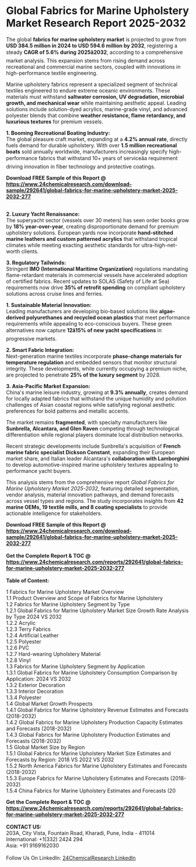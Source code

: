 <h1>Global Fabrics for Marine Upholstery Market Research Report 2025-2032</h1><p>The global <strong>fabrics for marine upholstery market</strong> is projected to grow from <strong>USD 384.5 million in 2024 to USD 594.6 million by 2032</strong>, registering a steady <strong>CAGR of 5.6% during 2025â2032</strong>, according to a comprehensive market analysis. This expansion stems from rising demand across recreational and commercial marine sectors, coupled with innovations in high-performance textile engineering.</p><p>Marine upholstery fabrics represent a specialized segment of technical textiles engineered to endure extreme oceanic environments. These materials must withstand <strong>saltwater corrosion, UV degradation, microbial growth, and mechanical wear</strong> while maintaining aesthetic appeal. Leading solutions include solution-dyed acrylics, marine-grade vinyl, and advanced polyester blends that combine <strong>weather resistance, flame retardancy, and luxurious textures</strong> for premium vessels.</p><p><strong>1. Booming Recreational Boating Industry:</strong><br>
The global pleasure craft market, expanding at a <strong>4.2% annual rate</strong>, directly fuels demand for durable upholstery. With over <strong>1.5 million recreational boats</strong> sold annually worldwide, manufacturers increasingly specify high-performance fabrics that withstand 10+ years of serviceâa requirement driving innovation in fiber technology and protective coatings.</p><div><b>Download FREE Sample of this Report @ 
            <a href="https://www.24chemicalresearch.com/download-sample/292641/global-fabrics-for-marine-upholstery-market-2025-2032-277">
            https://www.24chemicalresearch.com/download-sample/292641/global-fabrics-for-marine-upholstery-market-2025-2032-277</a></b></div><br><p><strong>2. Luxury Yacht Renaissance:</strong><br>
The superyacht sector (vessels over 30 meters) has seen order books grow by <strong>18% year-over-year</strong>, creating disproportionate demand for premium upholstery solutions. European yards now incorporate <strong>hand-stitched marine leathers and custom patterned acrylics</strong> that withstand tropical climates while meeting exacting aesthetic standards for ultra-high-net-worth clients.</p><p><strong>3. Regulatory Tailwinds:</strong><br>
Stringent <strong>IMO (International Maritime Organization)</strong> regulations mandating flame-retardant materials in commercial vessels have accelerated adoption of certified fabrics. Recent updates to SOLAS (Safety of Life at Sea) requirements now drive <strong>35% of retrofit spending</strong> on compliant upholstery solutions across cruise lines and ferries.</p><p><strong>1. Sustainable Material Innovation:</strong><br>
Leading manufacturers are developing bio-based solutions like <strong>algae-derived polyurethanes and recycled ocean plastics</strong> that meet performance requirements while appealing to eco-conscious buyers. These green alternatives now capture <strong>12â15% of new yacht specifications</strong> in progressive markets.</p><p><strong>2. Smart Fabric Integration:</strong><br>
Next-generation marine textiles incorporate <strong>phase-change materials for temperature regulation</strong> and embedded sensors that monitor structural integrity. These developments, while currently occupying a premium niche, are projected to penetrate <strong>25% of the luxury segment</strong> by 2028.</p><p><strong>3. Asia-Pacific Market Expansion:</strong><br>
China's marine leisure industry, growing at <strong>9.3% annually</strong>, creates demand for locally adapted fabrics that withstand the unique humidity and pollution challenges of Asian coastal regions while satisfying regional aesthetic preferences for bold patterns and metallic accents.</p><p>The market remains <strong>fragmented</strong>, with specialty manufacturers like <strong>Sunbrella, Alcantara, and Glen Raven</strong> competing through technological differentiation while regional players dominate local distribution networks.</p><p>Recent strategic developments include Sunbrella's acquisition of <strong>French marine fabric specialist Dickson Constant</strong>, expanding their European market share, and Italian leader Alcantara's <strong>collaboration with Lamborghini</strong> to develop automotive-inspired marine upholstery textures appealing to performance yacht buyers.</p><p>This analysis stems from the comprehensive report <em>Global Fabrics for Marine Upholstery Market 2025-2032</em>, featuring detailed segmentation, vendor analysis, material innovation pathways, and demand forecasts across vessel types and regions. The study incorporates insights from <strong>42 marine OEMs, 19 textile mills, and 8 coating specialists</strong> to provide actionable intelligence for stakeholders.</p><div><b>Download FREE Sample of this Report @ 
            <a href="https://www.24chemicalresearch.com/download-sample/292641/global-fabrics-for-marine-upholstery-market-2025-2032-277">
            https://www.24chemicalresearch.com/download-sample/292641/global-fabrics-for-marine-upholstery-market-2025-2032-277</a></b></div><br><div><b>Get the Complete Report & TOC @ 
            <a href="https://www.24chemicalresearch.com/reports/292641/global-fabrics-for-marine-upholstery-market-2025-2032-277">
            https://www.24chemicalresearch.com/reports/292641/global-fabrics-for-marine-upholstery-market-2025-2032-277</a></b></div><br>
            <b>Table of Content:</b><p>1 Fabrics for Marine Upholstery Market Overview<br />
    1.1 Product Overview and Scope of Fabrics for Marine Upholstery<br />
    1.2 Fabrics for Marine Upholstery Segment by Type<br />
        1.2.1 Global Fabrics for Marine Upholstery Market Size Growth Rate Analysis by Type 2024 VS 2032<br />
        1.2.2 Acrylic<br />
        1.2.3 Terry Fabrics<br />
        1.2.4 Artificial Leather<br />
        1.2.5 Polyester<br />
        1.2.6 PVC<br />
        1.2.7 Hard-wearing Upholstery Material<br />
        1.2.8 Vinyl<br />
    1.3 Fabrics for Marine Upholstery Segment by Application<br />
        1.3.1 Global Fabrics for Marine Upholstery Consumption Comparison by Application: 2024 VS 2032<br />
        1.3.2 Exterior Decoration<br />
        1.3.3 Interior Decoration<br />
        1.3.4 Polyester<br />
    1.4 Global Market Growth Prospects<br />
        1.4.1 Global Fabrics for Marine Upholstery Revenue Estimates and Forecasts (2018-2032)<br />
        1.4.2 Global Fabrics for Marine Upholstery Production Capacity Estimates and Forecasts (2018-2032)<br />
        1.4.3 Global Fabrics for Marine Upholstery Production Estimates and Forecasts (2018-2032)<br />
    1.5 Global Market Size by Region<br />
        1.5.1 Global Fabrics for Marine Upholstery Market Size Estimates and Forecasts by Region: 2018 VS 2022 VS 2032<br />
        1.5.2 North America Fabrics for Marine Upholstery Estimates and Forecasts (2018-2032)<br />
        1.5.3 Europe Fabrics for Marine Upholstery Estimates and Forecasts (2018-2032)<br />
        1.5.4 China Fabrics for Marine Upholstery Estimates and Forecasts (20</p><div><b>Get the Complete Report & TOC @ 
            <a href="https://www.24chemicalresearch.com/reports/292641/global-fabrics-for-marine-upholstery-market-2025-2032-277">
            https://www.24chemicalresearch.com/reports/292641/global-fabrics-for-marine-upholstery-market-2025-2032-277</a></b></div><br><b>CONTACT US:</b><br>
            203A, City Vista, Fountain Road, Kharadi, Pune, India - 411014<br>
            International: +1(332) 2424 294<br>
            Asia: +91 9169162030 <br><br>
            Follow Us On LinkedIn: <a href="https://www.linkedin.com/company/24chemicalresearch/">24ChemicalResearch LinkedIn</a>